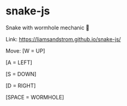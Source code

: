 # snake-js
Snake with wormhole mechanic 🐍

Link: https://liamsandstrom.github.io/snake-js/

Move:
[W = UP]

[A = LEFT]

[S = DOWN]

[D = RIGHT]

[SPACE = WORMHOLE]

